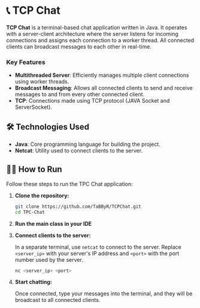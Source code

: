 # 📞 TCP Chat

**TCP Chat** is a terminal-based chat application written in Java. It operates with a server-client architecture where the server listens for incoming connections and assigns each connection to a worker thread. All connected clients can broadcast messages to each other in real-time.

### Key Features
- **Multithreaded Server**: Efficiently manages multiple client connections using worker threads.
- **Broadcast Messaging**: Allows all connected clients to send and receive messages to and from every other connected client.
- **TCP**: Connections made using TCP protocol (JAVA Socket and ServerSocket).

## 🛠️ Technologies Used

- **Java**: Core programming language for building the project.
- **Netcat**: Utility used to connect clients to the server.

## 🏃‍♂️ How to Run

Follow these steps to run the TPC Chat application:

1. **Clone the repository:**

   ```bash
   git clone https://github.com/TaBByR/TCPChat.git
   cd TPC-Chat
   ```
2. **Run the main class in your IDE**

3. **Connect clients to the server:**

   In a separate terminal, use `netcat` to connect to the server. Replace `<server_ip>` with your server's IP address and `<port>` with the port number used by the server.

   ```bash
   nc <server_ip> <port>
   ```

4. **Start chatting:**

   Once connected, type your messages into the terminal, and they will be broadcast to all connected clients.
